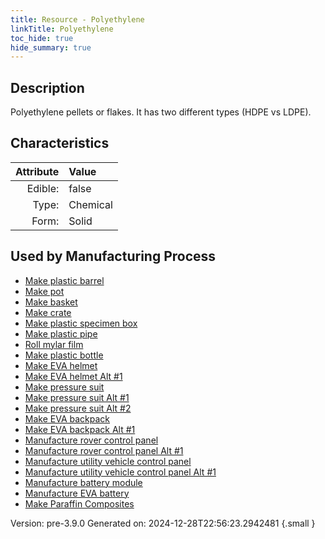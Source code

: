 ```yaml
---
title: Resource - Polyethylene
linkTitle: Polyethylene
toc_hide: true
hide_summary: true
---
```


## Description
&#10;&#9;&#9;Polyethylene pellets or flakes. It has two different types (HDPE vs LDPE). 

## Characteristics

| Attribute      | Value |
|--------:|:------|
|Edible:|false|
|Type:|Chemical|
|Form:|Solid|
 

## Used by Manufacturing Process

- [Make plastic barrel](/docs/definitions/process/make-plastic-barrel)
- [Make pot](/docs/definitions/process/make-pot)
- [Make basket](/docs/definitions/process/make-basket)
- [Make crate](/docs/definitions/process/make-crate)
- [Make plastic specimen box](/docs/definitions/process/make-plastic-specimen-box)
- [Make plastic pipe](/docs/definitions/process/make-plastic-pipe)
- [Roll mylar film](/docs/definitions/process/roll-mylar-film)
- [Make plastic bottle](/docs/definitions/process/make-plastic-bottle)
- [Make EVA helmet](/docs/definitions/process/make-eva-helmet)
- [Make EVA helmet Alt #1](/docs/definitions/process/make-eva-helmet-alt--1)
- [Make pressure suit](/docs/definitions/process/make-pressure-suit)
- [Make pressure suit Alt #1](/docs/definitions/process/make-pressure-suit-alt--1)
- [Make pressure suit Alt #2](/docs/definitions/process/make-pressure-suit-alt--2)
- [Make EVA backpack](/docs/definitions/process/make-eva-backpack)
- [Make EVA backpack Alt #1](/docs/definitions/process/make-eva-backpack-alt--1)
- [Manufacture rover control panel](/docs/definitions/process/manufacture-rover-control-panel)
- [Manufacture rover control panel Alt #1](/docs/definitions/process/manufacture-rover-control-panel-alt--1)
- [Manufacture utility vehicle control panel](/docs/definitions/process/manufacture-utility-vehicle-control-panel)
- [Manufacture utility vehicle control panel Alt #1](/docs/definitions/process/manufacture-utility-vehicle-control-panel-alt--1)
- [Manufacture battery module](/docs/definitions/process/manufacture-battery-module)
- [Manufacture EVA battery](/docs/definitions/process/manufacture-eva-battery)
- [Make Paraffin Composites](/docs/definitions/process/make-paraffin-composites)


    

Version: pre-3.9.0 Generated on: 2024-12-28T22:56:23.2942481
{.small }
